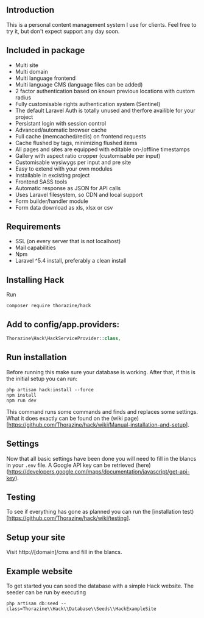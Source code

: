 ## Introduction
This is a personal content management system I use for clients.
Feel free to try it, but don't expect support any day soon. 


## Included in package

- Multi site
- Multi domain
- Multi language frontend
- Multi language CMS (language files can be added)
- 2 factor authentication based on known previous locations with custom radius
- Fully customisable rights authentication system (Sentinel)
- The default Laravel Auth is totally unused and therfore availible for your project
- Persistant login with session control
- Advanced/automatic browser cache
- Full cache (memcached/redis) on frontend requests 
- Cache flushed by tags, minimizing flushed items 
- All pages and sites are equipped with editable on-/offline timestamps
- Gallery with aspect ratio cropper (customisable per input)
- Customisable wysiwygs per input and pre site
- Easy to extend with your own modules
- Installable in excisting project
- Frontend SASS tools
- Automatic response as JSON for API calls
- Uses Laravel filesystem, so CDN and local support
- Form builder/handler module
- Form data download as xls, xlsx or csv


## Requirements
- SSL (on every server that is not localhost)
- Mail capabilities
- Npm
- Laravel ^5.4 install, preferably a clean install


## Installing Hack
Run
```
composer require thorazine/hack
```


## Add to config/app.providers:

```php
Thorazine\Hack\HackServiceProvider::class,
```

## Run installation
Before running this make sure your database is working. After that, if this is the initial setup you can run:
```
php artisan hack:install --force
npm install
npm run dev
```

This command runs some commands and finds and replaces some settings. What it does exactly can be found on the 
(wiki page)[https://github.com/Thorazine/hack/wiki/Manual-installation-and-setup].


## Settings
Now that all basic settings have been done you will need to fill in the blancs in your ```.env``` file.
A Google API key can be retrieved (here)(https://developers.google.com/maps/documentation/javascript/get-api-key).


## Testing
To see if everything has gone as planned you can run the [installation test)[https://github.com/Thorazine/hack/wiki/testing]. 


## Setup your site
Visit http://[domain]/cms and fill in the blancs.


## Example website
To get started you can seed the database with a simple Hack website. The seeder can be run by executing
```
php artisan db:seed --class=Thorazine\\Hack\\Database\\Seeds\\HackExampleSite
```
